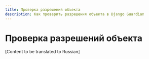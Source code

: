 ```yaml
---
title: Проверка разрешений объекта
description: Как проверить разрешения объекта в Django Guardian
---
```


# Проверка разрешений объекта

[Content to be translated to Russian]

<!-- This page content will be translated from the main English userguide/checks.md -->

